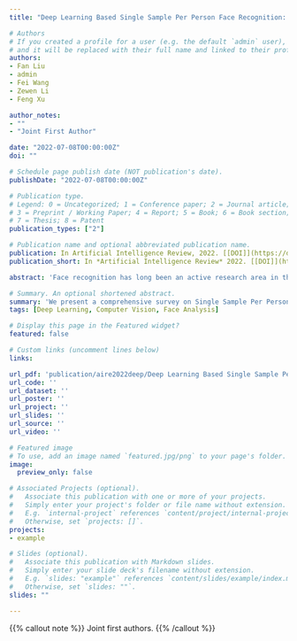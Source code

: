 ```yaml
---
title: "Deep Learning Based Single Sample Per Person Face Recognition: A Survey"

# Authors
# If you created a profile for a user (e.g. the default `admin` user), write the username (folder name) here 
# and it will be replaced with their full name and linked to their profile.
authors:
- Fan Liu
- admin
- Fei Wang
- Zewen Li
- Feng Xu

author_notes:
- ""
- "Joint First Author"

date: "2022-07-08T00:00:00Z"
doi: ""

# Schedule page publish date (NOT publication's date).
publishDate: "2022-07-08T00:00:00Z"

# Publication type.
# Legend: 0 = Uncategorized; 1 = Conference paper; 2 = Journal article;
# 3 = Preprint / Working Paper; 4 = Report; 5 = Book; 6 = Book section;
# 7 = Thesis; 8 = Patent
publication_types: ["2"]

# Publication name and optional abbreviated publication name.
publication: In Artificial Intelligence Review, 2022. [[DOI]](https://doi.org/10.1007/s10462-022-10240-2) [[ArXiv]](https://arxiv.org/abs/2006.11395)
publication_short: In *Artificial Intelligence Review* 2022. [[DOI]](https://doi.org/10.1007/s10462-022-10240-2) [[ArXiv]](https://arxiv.org/abs/2006.11395)

abstract: 'Face recognition has long been an active research area in the field of artificial intelligence, particularly since the rise of deep learning in recent years. In some practical situations, each identity has only a single sample available for training. Face recognition under this situation is referred to as single sample face recognition and poses significant challenges to the effective training of deep models. Therefore, in recent years, researchers have attempted to unleash more potential of deep learning and improve the model recognition performance in the single sample situation. While several comprehensive surveys have been conducted on traditional single sample face recognition approaches, emerging deep learning based methods are rarely involved in these reviews. Accordingly, we focus on the deep learning-based methods in this paper, classifying them into virtual sample methods and generic learning methods. In the former category, virtual images or virtual features are generated to benefit the training of the deep model. In the latter one, additional multi-sample generic sets are used. There are three types of generic learning methods: combining traditional methods and deep features, improving the loss function, and improving network structure, all of which are covered in our analysis. Moreover, we review face datasets that have been commonly used for evaluating single sample face recognition models and go on to compare the results of different types of models. Additionally, we discuss problems with existing single sample face recognition methods, including identity information preservation in virtual sample methods, domain adaption in generic learning methods. Furthermore, we regard developing unsupervised methods is a promising future direction, and point out that the semantic gap as an important issue that needs to be further considered.'

# Summary. An optional shortened abstract.
summary: 'We present a comprehensive survey on Single Sample Per Person (SSPP) Face Recognition. [[DOI]](https://doi.org/10.1007/s10462-022-10240-2)'
tags: [Deep Learning, Computer Vision, Face Analysis]

# Display this page in the Featured widget?
featured: false

# Custom links (uncomment lines below)
links:

url_pdf: 'publication/aire2022deep/Deep Learning Based Single Sample Per Person Face Recognition：A Survey.pdf'
url_code: ''
url_dataset: ''
url_poster: ''
url_project: ''
url_slides: ''
url_source: ''
url_video: ''

# Featured image
# To use, add an image named `featured.jpg/png` to your page's folder. 
image:
  preview_only: false

# Associated Projects (optional).
#   Associate this publication with one or more of your projects.
#   Simply enter your project's folder or file name without extension.
#   E.g. `internal-project` references `content/project/internal-project/index.md`.
#   Otherwise, set `projects: []`.
projects:
- example

# Slides (optional).
#   Associate this publication with Markdown slides.
#   Simply enter your slide deck's filename without extension.
#   E.g. `slides: "example"` references `content/slides/example/index.md`.
#   Otherwise, set `slides: ""`.
slides: ""

---
```



{{% callout note %}}
Joint first authors.
{{% /callout %}}
